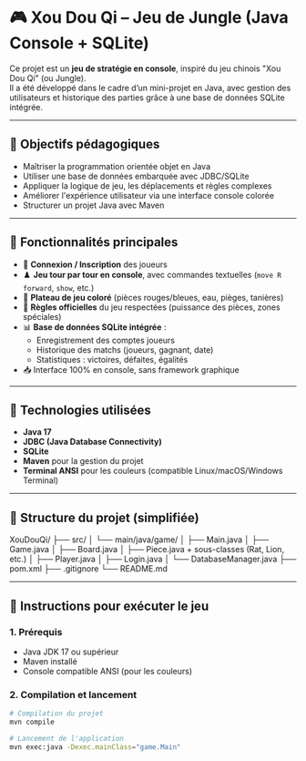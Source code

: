 # 🎮 Xou Dou Qi – Jeu de Jungle (Java Console + SQLite)

Ce projet est un **jeu de stratégie en console**, inspiré du jeu chinois "Xou Dou Qi" (ou Jungle).  
Il a été développé dans le cadre d’un mini-projet en Java, avec gestion des utilisateurs et historique des parties grâce à une base de données SQLite intégrée.

---

## 🧠 Objectifs pédagogiques

- Maîtriser la programmation orientée objet en Java
- Utiliser une base de données embarquée avec JDBC/SQLite
- Appliquer la logique de jeu, les déplacements et règles complexes
- Améliorer l'expérience utilisateur via une interface console colorée
- Structurer un projet Java avec Maven

---

## 🚀 Fonctionnalités principales

- 🔐 **Connexion / Inscription** des joueurs
- ♟️ **Jeu tour par tour en console**, avec commandes textuelles (`move R forward`, `show`, etc.)
- 🎯 **Plateau de jeu coloré** (pièces rouges/bleues, eau, pièges, tanières)
- 🧠 **Règles officielles** du jeu respectées (puissance des pièces, zones spéciales)
- 📊 **Base de données SQLite intégrée** :
  - Enregistrement des comptes joueurs
  - Historique des matchs (joueurs, gagnant, date)
  - Statistiques : victoires, défaites, égalités
- 📥 Interface 100% en console, sans framework graphique

---

## 🧱 Technologies utilisées

- **Java 17**
- **JDBC (Java Database Connectivity)**
- **SQLite**
- **Maven** pour la gestion du projet
- **Terminal ANSI** pour les couleurs (compatible Linux/macOS/Windows Terminal)

---

## 📂 Structure du projet (simplifiée)
XouDouQi/
├── src/
│ └── main/java/game/
│ ├── Main.java
│ ├── Game.java
│ ├── Board.java
│ ├── Piece.java + sous-classes (Rat, Lion, etc.)
│ ├── Player.java
│ ├── Login.java
│ └── DatabaseManager.java
├── pom.xml
├── .gitignore
└── README.md


---

## 🧪 Instructions pour exécuter le jeu

### 1. Prérequis
- Java JDK 17 ou supérieur
- Maven installé
- Console compatible ANSI (pour les couleurs)

### 2. Compilation et lancement

```bash
# Compilation du projet
mvn compile

# Lancement de l'application
mvn exec:java -Dexec.mainClass="game.Main"

